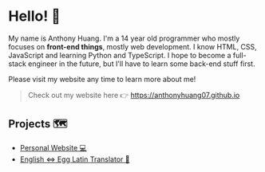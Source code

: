# Hello! 👋

My name is Anthony Huang. I'm a 14 year old programmer who mostly focuses on **front-end things**, mostly web development. I know HTML, CSS, JavaScript and learning Python and TypeScript. I hope to become a full-stack engineer in the future, but I'll have to learn some back-end stuff first. 

Please visit my website any time to learn more about me!

> Check out my website here 👉 https://anthonyhuang07.github.io

## Projects 🗺️
- [Personal Website 💻](https://anthonyhuang07.github.io)
- [English <=> Egg Latin Translator 🥚](https://anthonyhuang07.github.io/English-Egg-Latin-Translator/)
